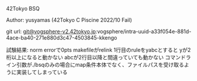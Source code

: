 42Tokyo BSQ

Author:
    yusyamas (42Tokyo C Piscine 2022/10 Fail)

git url:
  git@vogsphere-v2.42tokyo.jp:vogsphere/intra-uuid-a33f054e-881d-4ace-ba40-271e880d3c47-4503845-kkengo

試験結果:
  norm errorで0pts
  makefileがrelink
  1行目のruleをyabcとすると
  yが2桁以上になると動かない
  abcが2行目以降と間違っていても動かない
  コマンドライン引数が./bsqのみの場合にmap条件本体でなく、ファイルパスを受け取るように実装してしまっている
  
